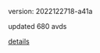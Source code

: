 version: 2022122718-a41a

updated 680 avds

[details](https://github.com/0x74f917491bfa7ebfa379/ali_avd_db/blob/master/change_log/2022/12/27/18/a41a.txt)